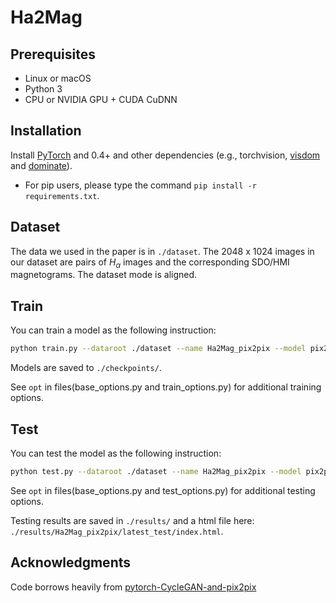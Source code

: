 # Ha2Mag

## Prerequisites
- Linux or macOS
- Python 3
- CPU or NVIDIA GPU + CUDA CuDNN

## Installation
Install [PyTorch](http://pytorch.org) and 0.4+ and other dependencies (e.g., torchvision, [visdom](https://github.com/facebookresearch/visdom) and [dominate](https://github.com/Knio/dominate)).
  - For pip users, please type the command `pip install -r requirements.txt`.

## Dataset
The data we used in the paper is in `./dataset`. 
The 2048 x 1024 images in our dataset are pairs of $H_\alpha$ images and the corresponding SDO/HMI magnetograms. The dataset mode is aligned.

## Train
You can train a model as the following instruction: 
```bash
python train.py --dataroot ./dataset --name Ha2Mag_pix2pix --model pix2pix
```
Models are saved to `./checkpoints/`.

See `opt` in files(base_options.py and train_options.py) for additional training options.

## Test
You can test the model as the following instruction:
```bash
python test.py --dataroot ./dataset --name Ha2Mag_pix2pix --model pix2pix
```
See `opt` in files(base_options.py and test_options.py) for additional testing options.

Testing results are saved in `./results/` and a html file here: `./results/Ha2Mag_pix2pix/latest_test/index.html`.

## Acknowledgments
Code borrows heavily from [pytorch-CycleGAN-and-pix2pix](https://github.com/junyanz/pytorch-CycleGAN-and-pix2pix)
